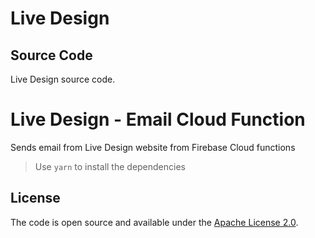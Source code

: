 # Live Design

## Source Code

Live Design source code.

# Live Design - Email Cloud Function

Sends email from Live Design website from Firebase Cloud functions

> Use `yarn` to install the dependencies

## License

The code is open source and available under the [Apache License 2.0](LICENSE.md).
